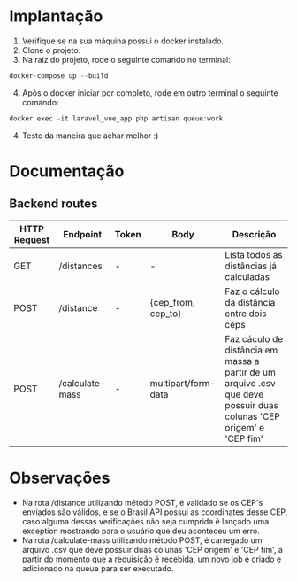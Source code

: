 # Implantação
  1. Verifique se na sua máquina possui o docker instalado.
  2. Clone o projeto.
  3. Na raiz do projeto, rode o seguinte comando no terminal: 
```jsx
docker-compose up --build
```     
  4. Após o docker iniciar por completo, rode em outro terminal o seguinte comando:
 ```jsx
docker exec -it laravel_vue_app php artisan queue:work
```     
   4. Teste da maneira que achar melhor :)

# Documentação

## Backend routes

| HTTP Request | Endpoint | Token | Body | Descrição |
| ------ | ------ | ------ | ------ | ------ |
| GET | /distances | - | - | Lista todos as distâncias já calculadas |
| POST | /distance | - | {cep_from, cep_to} | Faz o cálculo da distância entre dois ceps |
| POST | /calculate-mass | - | multipart/form-data | Faz cáculo de distância em massa a partir de um arquivo .csv que deve possuir duas colunas 'CEP origem' e 'CEP fim' |

# Observações
- Na rota /distance utilizando método POST, é validado se os CEP's enviados são válidos, e se o Brasil API possui as coordinates desse CEP, caso alguma dessas verificações não seja cumprida é lançado uma exception mostrando para o usuário que deu aconteceu um erro.
- Na rota /calculate-mass utilizando método POST, é carregado um arquivo .csv que deve possuir duas colunas 'CEP origem' e 'CEP fim', a partir do momento que a requisição é recebida, um novo job é criado e adicionado na queue para ser executado.
